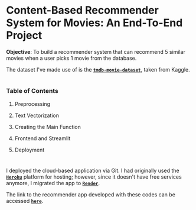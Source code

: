 # Content-Based Recommender System for Movies: An End-To-End Project

**Objective**: To build a recommender system that can recommend 5 similar movies when a user picks 1 movie from the database.

The dataset I've made use of is the [**`tmdb-movie-dataset`**](https://www.kaggle.com/datasets/tmdb/tmdb-movie-metadata), taken from Kaggle.

#

### Table of Contents

1. Preprocessing
        
2. Text Vectorization

3. Creating the Main Function

4. Frontend and Streamlit

5. Deployment
#

I deployed the cloud-based application via Git. I had originally used the [**`Heroku`**](https://heroku.com) platform for hosting; however, since it doesn't have free services anymore, I migrated the app to [**`Render`**](https://render.com/).

The link to the recommender app developed with these codes can be accessed [**`here`**](https://cine-recs.com/).

